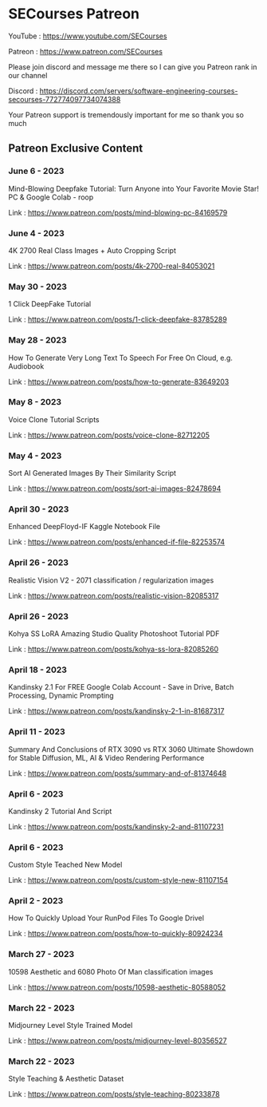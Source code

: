 # SECourses Patreon

YouTube : https://www.youtube.com/SECourses

Patreon : https://www.patreon.com/SECourses

Please join discord and message me there so I can give you Patreon rank in our channel

Discord : https://discord.com/servers/software-engineering-courses-secourses-772774097734074388

Your Patreon support is tremendously important for me so thank you so much

## Patreon Exclusive Content 

### June 6 - 2023
Mind-Blowing Deepfake Tutorial: Turn Anyone into Your Favorite Movie Star! PC & Google Colab - roop

Link : https://www.patreon.com/posts/mind-blowing-pc-84169579

### June 4 - 2023
4K 2700 Real Class Images + Auto Cropping Script

Link : https://www.patreon.com/posts/4k-2700-real-84053021

### May 30 - 2023
1 Click DeepFake Tutorial

Link : https://www.patreon.com/posts/1-click-deepfake-83785289

### May 28 - 2023
How To Generate Very Long Text To Speech For Free On Cloud, e.g. Audiobook

Link : https://www.patreon.com/posts/how-to-generate-83649203

### May 8 - 2023
Voice Clone Tutorial Scripts

Link : https://www.patreon.com/posts/voice-clone-82712205

### May 4 - 2023
Sort AI Generated Images By Their Similarity Script

Link : https://www.patreon.com/posts/sort-ai-images-82478694


### April 30 - 2023
Enhanced DeepFloyd-IF Kaggle Notebook File

Link : https://www.patreon.com/posts/enhanced-if-file-82253574

### April 26 - 2023
Realistic Vision V2 - 2071 classification / regularization images

Link : https://www.patreon.com/posts/realistic-vision-82085317

### April 26 - 2023
Kohya SS LoRA Amazing Studio Quality Photoshoot Tutorial PDF

Link : https://www.patreon.com/posts/kohya-ss-lora-82085260

### April 18 - 2023
Kandinsky 2.1 For FREE Google Colab Account - Save in Drive, Batch Processing, Dynamic Prompting

Link : https://www.patreon.com/posts/kandinsky-2-1-in-81687317

### April 11 - 2023
Summary And Conclusions of RTX 3090 vs RTX 3060 Ultimate Showdown for Stable Diffusion, ML, AI & Video Rendering Performance

Link : https://www.patreon.com/posts/summary-and-of-81374648

### April 6 - 2023
Kandinsky 2 Tutorial And Script

Link : https://www.patreon.com/posts/kandinsky-2-and-81107231

### April 6 - 2023
Custom Style Teached New Model

Link : https://www.patreon.com/posts/custom-style-new-81107154

### April 2 - 2023
How To Quickly Upload Your RunPod Files To Google Drivel

Link : https://www.patreon.com/posts/how-to-quickly-80924234

### March 27 - 2023
10598 Aesthetic and 6080 Photo Of Man classification images

Link : https://www.patreon.com/posts/10598-aesthetic-80588052

### March 22 - 2023
Midjourney Level Style Trained Model

Link : https://www.patreon.com/posts/midjourney-level-80356527

### March 22 - 2023
Style Teaching & Aesthetic Dataset

Link : https://www.patreon.com/posts/style-teaching-80233878
